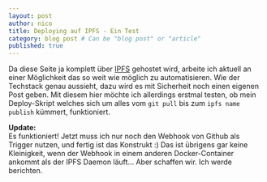 ```yaml
---
layout: post
author: nico
title: Deploying auf IPFS - Ein Test
category: blog post # Can be "blog post" or "article"
published: true
---
```

Da diese Seite ja komplett über [IPFS](https://ipfs.io) gehostet wird, arbeite ich aktuell an einer Möglichkeit das so weit wie möglich zu automatisieren. Wie der Techstack genau aussieht, dazu wird es mit Sicherheit noch einen eigenen Post geben. Mit diesem hier möchte ich allerdings erstmal testen, ob mein Deploy-Skript welches sich um alles vom `git pull` bis zum `ipfs name publish` kümmert, funktioniert.

__Update:__  
Es funktioniert! Jetzt muss ich nur noch den Webhook von Github als Trigger nutzen, und fertig ist das Konstrukt :) Das ist übrigens gar keine Kleinigkeit, wenn der Webhook in einem anderen Docker-Container ankommt als der IPFS Daemon läuft... Aber schaffen wir. Ich werde berichten.
